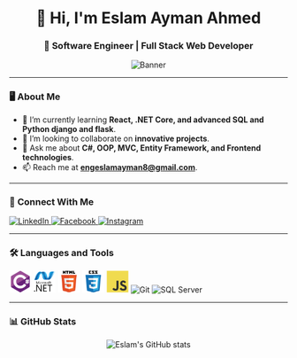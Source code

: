 <h1 align="center">👋 Hi, I'm Eslam Ayman Ahmed</h1>
<h3 align="center">🚀 Software Engineer | Full Stack Web Developer</h3>

<p align="center">
  <img src="https://via.placeholder.com/400x200?text=Your+Image+Here" alt="Banner" width="70%">
</p>

---

### 🖥️ **About Me**
- 🌱 I’m currently learning **React, .NET Core, and advanced SQL and Python django and flask**.
- 👯 I’m looking to collaborate on **innovative projects**.
- 💬 Ask me about **C#, OOP, MVC, Entity Framework, and Frontend technologies**.
- 📫 Reach me at **engeslamayman8@gmail.com**.

---

### 💼 **Connect With Me**
<p align="left">
  <a href="https://linkedin.com/in/eslam-ayman" target="blank">
    <img src="https://raw.githubusercontent.com/rahuldkjain/github-profile-readme-generator/master/src/images/icons/Social/linked-in-alt.svg" alt="LinkedIn" height="30" width="40" />
  </a>
  <a href="https://fb.com/eslam-ayman" target="blank">
    <img src="https://raw.githubusercontent.com/rahuldkjain/github-profile-readme-generator/master/src/images/icons/Social/facebook.svg" alt="Facebook" height="30" width="40" />
  </a>
  <a href="https://instagram.com/eslam-ayman" target="blank">
    <img src="https://raw.githubusercontent.com/rahuldkjain/github-profile-readme-generator/master/src/images/icons/Social/instagram.svg" alt="Instagram" height="30" width="40" />
  </a>
</p>

---

### 🛠️ **Languages and Tools**
<p align="left"> 
  <img src="https://raw.githubusercontent.com/devicons/devicon/master/icons/csharp/csharp-original.svg" alt="C#" width="40" height="40"/> 
  <img src="https://raw.githubusercontent.com/devicons/devicon/master/icons/dot-net/dot-net-original-wordmark.svg" alt=".NET" width="40" height="40"/> 
  <img src="https://raw.githubusercontent.com/devicons/devicon/master/icons/html5/html5-original-wordmark.svg" alt="HTML" width="40" height="40"/> 
  <img src="https://raw.githubusercontent.com/devicons/devicon/master/icons/css3/css3-original-wordmark.svg" alt="CSS" width="40" height="40"/> 
  <img src="https://raw.githubusercontent.com/devicons/devicon/master/icons/javascript/javascript-original.svg" alt="JavaScript" width="40" height="40"/> 
  <img src="https://www.vectorlogo.zone/logos/git-scm/git-scm-icon.svg" alt="Git" width="40" height="40"/> 
  <img src="https://www.svgrepo.com/show/303229/microsoft-sql-server-logo.svg" alt="SQL Server" width="40" height="40"/> 
</p>

---

### 📊 **GitHub Stats**
<p align="center">
  <img src="https://github-readme-stats.vercel.app/api?username=eslamayman&show_icons=true&theme=radical" alt="Eslam's GitHub stats" />
</p>

